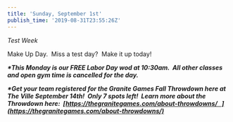 ```yaml
---
title: 'Sunday, September 1st'
publish_time: '2019-08-31T23:55:26Z'
---
```


*Test Week*

Make Up Day.  Miss a test day?  Make it up today!

***\*This Monday is our FREE Labor Day wod at 10:30am.  All other
classes and open gym time is cancelled for the day.***

***\*Get your team registered for the Granite Games Fall Throwdown here
at The Ville September 14th!  Only 7 spots left!  Learn more about the
Throwdown here:
 [https://thegranitegames.com/about-throwdowns/   ](https://thegranitegames.com/about-throwdowns/)***
